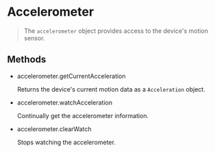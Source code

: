 Accelerometer
=============

> The `accelerometer` object provides access to the device's motion sensor.

Methods
-------

- accelerometer.getCurrentAcceleration

  Returns the device's current motion data as a `Acceleration` object.

- accelerometer.watchAcceleration

  Continually get the accelerometer information.

- accelerometer.clearWatch

  Stops watching the accelerometer.